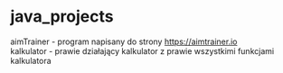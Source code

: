 # java_projects
aimTrainer - program napisany do strony https://aimtrainer.io  
kalkulator - prawie działający kalkulator z prawie wszystkimi funkcjami kalkulatora  
